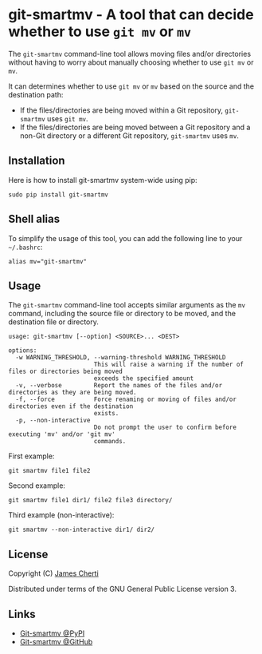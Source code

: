 # git-smartmv - A tool that can decide whether to use `git mv` or `mv`

The `git-smartmv` command-line tool allows moving files and/or directories without having to worry about manually choosing whether to use `git mv` or `mv`.

It can determines whether to use `git mv` or `mv` based on the source and the destination path:
- If the files/directories are being moved within a Git repository, `git-smartmv` uses `git mv`.
- If the files/directories are being moved between a Git repository and a non-Git directory or a different Git repository, `git-smartmv` uses `mv`.

## Installation

Here is how to install git-smartmv system-wide using pip:
```
sudo pip install git-smartmv
```

## Shell alias

To simplify the usage of this tool, you can add the following line to your `~/.bashrc`:
```
alias mv="git-smartmv"
```

## Usage

The `git-smartmv` command-line tool accepts similar arguments as the `mv` command, including the source file or directory to be moved, and the destination file or directory.
```
usage: git-smartmv [--option] <SOURCE>... <DEST>

options:
  -w WARNING_THRESHOLD, --warning-threshold WARNING_THRESHOLD
                        This will raise a warning if the number of files or directories being moved
                        exceeds the specified amount
  -v, --verbose         Report the names of the files and/or directories as they are being moved.
  -f, --force           Force renaming or moving of files and/or directories even if the destination
                        exists.
  -p, --non-interactive
                        Do not prompt the user to confirm before executing 'mv' and/or 'git mv'
                        commands.
```

First example:
```
git smartmv file1 file2
```

Second example:
```
git smartmv file1 dir1/ file2 file3 directory/
```

Third example (non-interactive):
```
git smartmv --non-interactive dir1/ dir2/
```

## License

Copyright (C) [James Cherti](https://www.jamescherti.com)

Distributed under terms of the GNU General Public License version 3.

## Links

- [Git-smartmv @PyPI](https://pypi.org/project/git-smartmv/)
- [Git-smartmv @GitHub](https://github.com/jamescherti/git-smartmv/)
